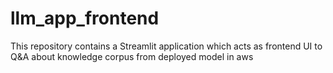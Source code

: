 # llm_app_frontend
This repository contains a Streamlit application which acts as frontend UI to Q&amp;A about knowledge corpus from deployed model in aws 
